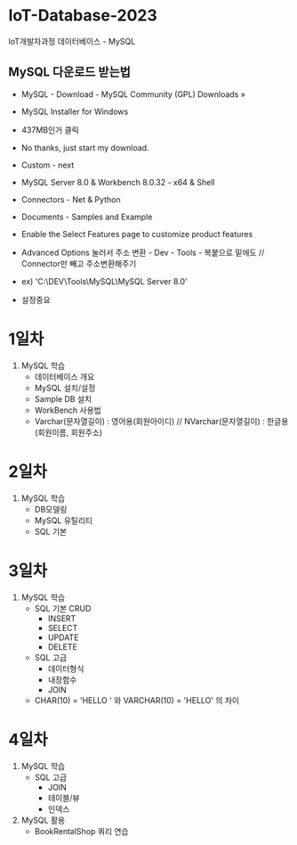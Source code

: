 # IoT-Database-2023
IoT개발자과정 데이터베이스 - MySQL

## MySQL 다운로드 받는법
- MySQL - Download - MySQL Community (GPL) Downloads »
- MySQL Installer for Windows
- 437MB인거 클릭
- No thanks, just start my download.

- Custom - next
- MySQL Server 8.0 & Workbench 8.0.32 - x64 & Shell

- Connectors - Net & Python
- Documents - Samples and Example
- Enable the Select Features page to customize product features

- Advanced Options 눌러서 주소 변환 - Dev - Tools - 복붙으로 밑에도 // Connector만 빼고 주소변환해주기
- ex) 'C:\DEV\Tools\MySQL\MySQL Server 8.0'

- 설정중요

# 1일차
1. MySQL 학습
    - 데이터베이스 개요
    - MySQL 설치/설정
    - Sample DB 설치
    - WorkBench 사용법
    - Varchar(문자열길이) : 영어용(회원아이디) // NVarchar(문자열길이) : 한글용(회원이름, 회원주소)

# 2일차
1. MySQL 학습
    - DB모델링
    - MySQL 유틸리티
    - SQL 기본

# 3일차
1. MySQL 학습
    - SQL 기본 CRUD
        - INSERT
        - SELECT
        - UPDATE
        - DELETE
    - SQL 고급
        - 데이터형식
        - 내장함수
        - JOIN
    - CHAR(10) = 'HELLO     ' 와 VARCHAR(10) = 'HELLO' 의 차이

# 4일차
1. MySQL 학습
    - SQL 고급
        - JOIN
        - 테이블/뷰
        - 인덱스
2. MySQL 활용
    - BookRentalShop 쿼리 연습